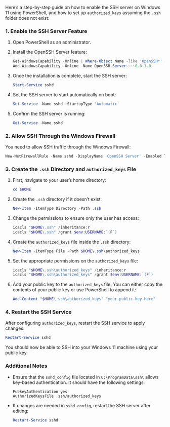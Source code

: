 Here’s a step-by-step guide on how to enable the SSH server on Windows 11 using PowerShell, and how to set up `authorized_keys` assuming the `.ssh` folder does not exist:

### 1. **Enable the SSH Server Feature**

1. Open PowerShell as an administrator.
2. Install the OpenSSH Server feature:

   ```powershell
   Get-WindowsCapability -Online | Where-Object Name -like 'OpenSSH*' # check if installed
   Add-WindowsCapability -Online -Name OpenSSH.Server~~~~0.0.1.0
   ```

3. Once the installation is complete, start the SSH server:

   ```powershell
   Start-Service sshd
   ```

4. Set the SSH server to start automatically on boot:

   ```powershell
   Set-Service -Name sshd -StartupType 'Automatic'
   ```

5. Confirm the SSH server is running:

   ```powershell
   Get-Service -Name sshd
   ```

### 2. **Allow SSH Through the Windows Firewall**

You need to allow SSH traffic through the Windows Firewall:

```powershell
New-NetFirewallRule -Name sshd -DisplayName 'OpenSSH Server' -Enabled True -Direction Inbound -Protocol TCP -Action Allow -LocalPort 22
```

### 3. **Create the `.ssh` Directory and `authorized_keys` File**

1. First, navigate to your user’s home directory:

   ```powershell
   cd $HOME
   ```

2. Create the `.ssh` directory if it doesn’t exist:

   ```powershell
   New-Item -ItemType Directory -Path .ssh
   ```

3. Change the permissions to ensure only the user has access:

   ```powershell
   icacls "$HOME\.ssh" /inheritance:r
   icacls "$HOME\.ssh" /grant $env:USERNAME:`(F`)
   ```

4. Create the `authorized_keys` file inside the `.ssh` directory:

   ```powershell
   New-Item -ItemType File -Path $HOME\.ssh\authorized_keys
   ```

5. Set the appropriate permissions on the `authorized_keys` file:

   ```powershell
   icacls "$HOME\.ssh\authorized_keys" /inheritance:r
   icacls "$HOME\.ssh\authorized_keys" /grant $env:USERNAME:`(F`)
   ```

6. Add your public key to the `authorized_keys` file. You can either copy the contents of your public key or use PowerShell to append it:

   ```powershell
   Add-Content "$HOME\.ssh\authorized_keys" "your-public-key-here"
   ```

### 4. **Restart the SSH Service**

After configuring `authorized_keys`, restart the SSH service to apply changes:

```powershell
Restart-Service sshd
```

You should now be able to SSH into your Windows 11 machine using your public key.

### Additional Notes
- Ensure that the `sshd_config` file located in `C:\ProgramData\ssh\` allows key-based authentication. It should have the following settings:

  ```
  PubkeyAuthentication yes
  AuthorizedKeysFile .ssh/authorized_keys
  ```

- If changes are needed in `sshd_config`, restart the SSH server after editing:

  ```powershell
  Restart-Service sshd
  ```